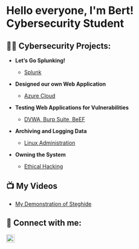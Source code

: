 <h1>Hello everyone, I'm Bert! <br/><a>Cybersecurity Student </a>

<h2>👨‍💻 Cybersecurity Projects:</h2>

- <b>Let’s Go Splunking!</b>
  - [Splunk](https://docs.google.com/document/d/1G7Cur9dXuFUEaknHxD3HhCRU_G8ts3uOG74sPKOd2VY/edit)

- <b>Designed our own Web Application</b>
  - [Azure Cloud](https://docs.google.com/document/d/1O_poY2clLvVzrE0GjkAlKzHhwWzi_INXsA73Tqgf2Fs/edit)

- <b>Testing Web Applications for Vulnerabilities</b>
  - [DVWA, Burp Suite, BeEF](https://docs.google.com/document/d/1f4IHGh70JKkk_xE34nD7zQPphdHz2q-pZ-OqyaHfII8/edit)
 
- <b>Archiving and Logging Data</b>
  - [Linux Administration](https://docs.google.com/document/d/1NjXG7cRf8fJKH2lOHPDT1PE37DMXGuFX1uHFJDYGN1E/edit)
 
- <b>Owning the System</b>
  - [Ethical Hacking](https://docs.google.com/document/d/1xXlkvgen1IDBxttift8aX39ZVJfO6TfwNS-DM2wHOVo/edit)

<h2>📺 My Videos</h2>

- [My Demonstration of Steghide](https://drive.google.com/file/d/1Oygh1nMA6CXUYTvi_0l4-c_1nL4rESWz/view?usp=sharing)


<h2> 🤳 Connect with me:</h2>

[<img align="left" alt="AlbertGarcia | LinkedIn" width="22px" src="https://www.pagetraffic.com/blog/wp-content/uploads/2022/09/linkedin-blue-logo-icon.png" />][linkedin]


[linkedin]: www.linkedin.com/in/✌️albert-garcia-95172225a

